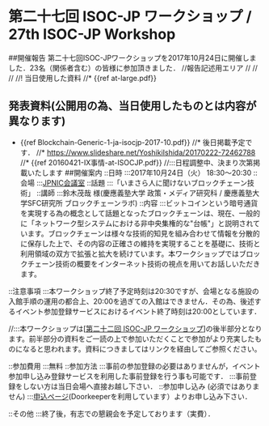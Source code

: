 # 第二十七回 ISOC-JP ワークショップ / 27th ISOC-JP Workshop
##開催報告
第二十七回ISOC-JPワークショップを2017年10月24日に開催しました．23名（関係者含む）の皆様に参加頂きました．
//報告記述用エリア
//
//
//
//! 当日使用した資料
//* {{ref at-large.pdf}}
## 発表資料(公開用の為、当日使用したものとは内容が異なります)
*  {{ref Blockchain-Generic-1-ja-isocjp-2017-10.pdf}}
//* 後日掲載予定です．
//* https://www.slideshare.net/YoshikiIshida/20170222-72462788
//* {{ref 20160421-IX事情-at-ISOCJP.pdf}}
//:::日程調整中、決まり次第掲載いたします
##開催案内
::日時
:::2017年10月24日（火） 18:30〜20:30
::会場
:::[JPNIC会議室](https://www.nic.ad.jp/ja/profile/map.html)
::話題
:::「いまさら人に聞けないブロックチェーン技術」
::講師
:::鈴木茂哉 様(慶應義塾大学 政策・メディア研究科 / 慶應義塾大学SFC研究所 ブロックチェーンラボ)
::内容
:::ビットコインという暗号通貨を実現する為の概念として話題となったブロックチェーンは、現在、一般的に「ネットワーク型システムにおける非中央集権的な"台帳"」と説明されています。ブロックチェーンは様々な技術的知見を組み合わせて情報を分散的に保存した上で、その内容の正確さの維持を実現することを基礎に、技術と利用領域の双方で拡張と拡大を続けています。本ワークショップではブロックチェーン技術の概要をインターネット技術の視点を用いてお話しいただきます。


::注意事項
:::本ワークショップ終了予定時刻は20:30ですが、会場となる施設の入館手順の運用の都合上、20:00を過ぎての入館はできません．その為、後述するイベント参加登録サービスにおけるイベント終了時刻は20:00としています．

//:::本ワークショップは[[第二十二回 ISOC-JP ワークショップ](22nd_ISOC_JP_Workshop)]の後半部分となります。前半部分の資料をご一読の上で参加いただくことで参加がより充実したものになると思われます。資料につきましてはリンクを経由してご参照ください。

::参加費用
:::無料
::参加方法
:::事前の参加登録の必要はありませんが，イベント参加申し込み登録サービスを利用した事前登録を行う事も可能です．
:::事前登録をしない方は当日会場へ直接お越し下さい．
::参加申し込み (必須ではありません)
:::[申込ページ](https://isocjp.doorkeeper.jp/events/65703)(Doorkeeperを利用しています）よりお申し込み下さい．

::その他
:::終了後，有志での懇親会を予定しております（実費）．
